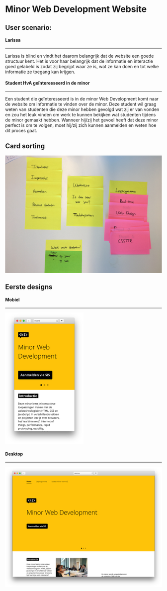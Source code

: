 # Minor Web Development Website

## User scenario:

#### Larissa
---

Larissa is blind en vindt het daarom belangrijk dat de website een goede structuur kent. Het is voor haar belangrijk dat de informatie en interactie goed gelabeld is zodat zij begrijpt waar ze is, wat ze kan doen en tot welke informatie ze toegang kan krijgen.

#### Student HvA geïnteresseerd in de minor
---

Een student die geïnteresseerd is in de minor Web Development komt naar de website om informatie te vinden over de minor. Deze student wil graag weten van studenten die deze minor hebben gevolgd wat zij er van vonden en zou het leuk vinden om werk te kunnen bekijken wat studenten tijdens de minor gemaakt hebben.
Wanneer hij/zij het gevoel heeft dat deze minor perfect is om te volgen, moet hij/zij zich kunnen aanmelden en weten hoe dit proces gaat.

## Card sorting

![Card Sorting](screenshots/card-sorting.jpg)

## Eerste designs

#### Mobiel
---

<img src="screenshots/preview-mobile.png" width="50%">

#### Desktop
---

![Preview Desktop](screenshots/preview-desktop.png)
